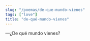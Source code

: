 ```yaml
---
slug: "/poemas/de-que-mundo-vienes"
tags: ["love"]
title: "de-qué-mundo-vienes"
---
```

—¿De qué mundo vienes?